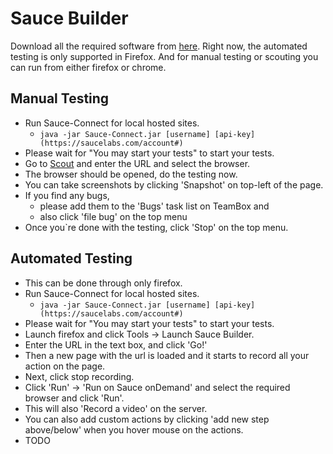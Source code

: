 # Sauce Builder

Download all the required software from [here](https://saucelabs.com/downloads).
Right now, the automated testing is only supported in Firefox.
And for manual testing or scouting you can run from either firefox or chrome.


## Manual Testing

* Run Sauce-Connect for local hosted sites.
  * `java -jar Sauce-Connect.jar [username] [api-key](https://saucelabs.com/account#)`
* Please wait for "You may start your tests" to start your tests.
* Go to [Scout](https://saucelabs.com/scout) and enter the URL and select the browser.
* The browser should be opened, do the testing now.
* You can take screenshots by clicking 'Snapshot' on top-left of the page.
* If you find any bugs, 
  * please add them to the 'Bugs' task list on TeamBox and 
  * also click 'file bug' on the top menu
* Once you`re done with the testing, click 'Stop' on the top menu.


## Automated Testing

* This can be done through only firefox.
* Run Sauce-Connect for local hosted sites.
  * `java -jar Sauce-Connect.jar [username] [api-key](https://saucelabs.com/account#)`
* Please wait for "You may start your tests" to start your tests.
* Launch firefox and click Tools -> Launch Sauce Builder.
* Enter the URL in the text box, and click 'Go!'
* Then a new page with the url is loaded and it starts to record all your action on the page.
* Next, click stop recording.
* Click 'Run' -> 'Run on Sauce onDemand' and select the required browser and click 'Run'. 
* This will also 'Record a video' on the server.
* You can also add custom actions by clicking 'add new step above/below' when you hover mouse on the actions.
* TODO 



